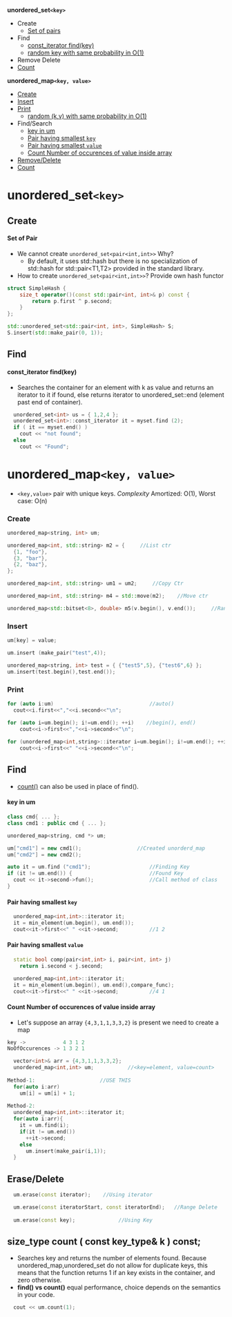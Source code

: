 **unordered_set`<key>`**
- Create
  - [Set of pairs](#screate)
- Find
  - [const_iterator find(key)](#find)
  - [random key with same probability in O(1)](/DS_Questions/Questions/Random/Implement_Class/RandomisedSet_Insert_Delete_GetRandom_in_O1.md)
- Remove Delete
- [Count](#count1)

**unordered_map`<key, value>`**
- [Create](#uminsert)
- [Insert](#uminsert)
- [Print](#umprint)
  - [random (k,v) with same probability in O(1)](/DS_Questions/Questions/Random/Implement_Class/RandomisedSet_Insert_Delete_GetRandom_in_O1.md)
- Find/Search
  - [key in um](#keyum)
  - [Pair having smallest `key`](#smllestk)
  - [Pair having smallest `value`](#smallestv)
  - [Count Number of occurences of value inside array](#count)
- [Remove/Delete](#erase)
- [Count](#count1)



# unordered_set`<key>`
## Create
<a name=screate></a>
#### Set of Pair
- We cannot create `unordered_set<pair<int,int>>` Why?
  - By default, it uses std::hash but there is no specialization of std::hash for std::pair<T1,T2> provided in the standard library.
- How to create `unordered_set<pair<int,int>>`? Provide own hash functor
```cpp
struct SimpleHash {
    size_t operator()(const std::pair<int, int>& p) const {
        return p.first ^ p.second;
    }
};

std::unordered_set<std::pair<int, int>, SimpleHash> S;
S.insert(std::make_pair(0, 1));
```

## Find
<a name=find></a>
#### const_iterator find(key)
- Searches the container for an element with k as value and returns an iterator to it if found, else returns iterator to unordered_set::end (element past end of container).
```cpp
  unordered_set<int> us = { 1,2,4 };
  unordered_set<int>::const_iterator it = myset.find (2);
  if ( it == myset.end() )
    cout << "not found";
  else
    cout << "Found";
```


# unordered_map`<key, value>`
- `<key,value>` pair with unique keys. *Complexity* Amortized: O(1), Worst case: O(n)
<a name=createum></a>
### Create
```cpp
unordered_map<string, int> um;

unordered_map<int, std::string> m2 = {     //List ctr
  {1, "foo"},
  {3, "bar"},
  {2, "baz"}, 
}; 

unordered_map<int, std::string> um1 = um2;     //Copy Ctr

unordered_map<int, std::string> m4 = std::move(m2);    //Move ctr

unordered_map<std::bitset<8>, double> m5(v.begin(), v.end());     //Range ctr
```

<a name=uminsert></a>
### Insert
```cpp
um[key] = value;   

um.insert (make_pair("test",4));

unordered_map<string, int> test = { {"test5",5}, {"test6",6} };
um.insert(test.begin(),test.end());
```

<a name=umprint></a>
### Print
```cpp
for (auto i:um)                               //auto()
  cout<<i.first<<","<<i.second<<"\n";

for (auto i=um.begin(); i!=um.end(); ++i)    //begin(), end()
    cout<<i->first<<","<<i->second<<"\n";
    
for (unordered_map<int,string>::iterator i=um.begin(); i!=um.end(); ++i)          //iterator
    cout<<i->first<<" "<<i->second<<"\n";
```

## Find
- [count()](#count1) can also be used in place of find().
<a name=keyum></a>
#### key in um
```c++
class cmd{ ... };
class cmd1 : public cmd { ... };

unordered_map<string, cmd *> um;

um["cmd1"] = new cmd1();                  //Created unorderd_map
um["cmd2"] = new cmd2();

auto it = um.find ("cmd1");                   //Finding Key
if (it != um.end()) {                         //Found Key
  cout << it->second->fun();                  //Call method of class
}
```
<a name=smllestk></a>
#### Pair having smallest `key`
```cpp
  unordered_map<int,int>::iterator it;
  it = min_element(um.begin(), um.end());
  cout<<it->first<<" " <<it->second;          //1 2
```
<a name=smallestv></a>
#### Pair having smallest `value`
```cpp
  static bool comp(pair<int,int> i, pair<int, int> j)
    return i.second < j.second;

  unordered_map<int,int>::iterator it;
  it = min_element(um.begin(), um.end(),compare_func);
  cout<<it->first<<" " <<it->second;          //4 1
```
<a name=count></a>
#### Count Number of occurences of value inside array
- Let's suppose an array `{4,3,1,1,3,3,2}` is present we need to create a map
```c++
key ->            4 3 1 2
NoOfOccurences -> 1 3 2 1

  vector<int>& arr = {4,3,1,1,3,3,2};
  unordered_map<int,int> um;           //<key=element, value=count>
  
Method-1:                     //USE THIS
  for(auto i:arr)
    um[i] = um[i] + 1;
  
Method-2:  
  unordered_map<int,int>::iterator it;
  for(auto i:arr){
    it = um.find(i);
    if(it != um.end())
      ++it->second;
    else
      um.insert(make_pair(i,1));
  }
```

<a name=erase></a>
## Erase/Delete
```cpp
  um.erase(const iterator);    //Using iterator

  um.erase(const iteratorStart, const iteratorEnd);   //Range Delete
  
  um.erase(const key);              //Using Key
```

<a name=count1></a>
## size_type count ( const key_type& k ) const;
- Searches key and returns the number of elements found. Because unordered_map,unordered_set do not allow for duplicate keys, this means that the function returns 1 if an key  exists in the container, and zero otherwise.
- **find() vs count()**  equal performance, choice depends on the semantics in your code.
```cpp
  cout << um.count(1);
```
